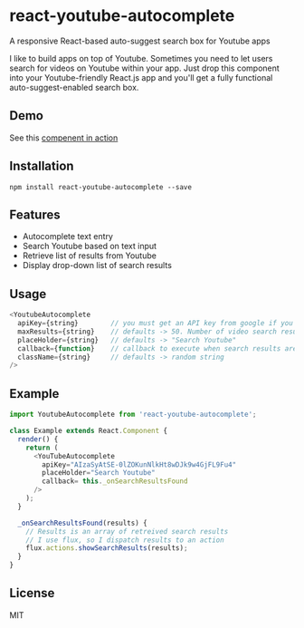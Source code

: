 # react-youtube-autocomplete
A responsive React-based auto-suggest search box for Youtube apps

I like to build apps on top of Youtube.  Sometimes you need to let users search for videos on Youtube within your app.
Just drop this component into your Youtube-friendly React.js app and you'll get a fully functional auto-suggest-enabled search box.

## Demo

See this [compenent in action](http://hackingbeauty.com/react-youtube-autocomplete/)

## Installation

`npm install react-youtube-autocomplete --save`

## Features

- Autocomplete text entry
- Search Youtube based on text input
- Retrieve list of results from Youtube
- Display drop-down list of search results

## Usage

```js
<YoutubeAutocomplete
  apiKey={string}        // you must get an API key from google if you want video search results returned
  maxResults={string}    // defaults -> 50. Number of video search results you want
  placeHolder={string}   // defaults -> "Search Youtube"
  callback={function}    // callback to execute when search results are retrieved
  className={string}     // defaults -> random string
/>
```

## Example

```js
import YoutubeAutocomplete from 'react-youtube-autocomplete';

class Example extends React.Component {
  render() {
    return (
      <YouTubeAutocomplete
        apiKey="AIzaSyAtSE-0lZOKunNlkHt8wDJk9w4GjFL9Fu4"
        placeHolder="Search Youtube"
        callback= this._onSearchResultsFound
      />
    );
  }

  _onSearchResultsFound(results) {
    // Results is an array of retreived search results
    // I use flux, so I dispatch results to an action
    flux.actions.showSearchResults(results);
  }
}
```

## License

MIT